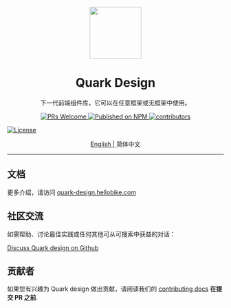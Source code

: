 <p align="center">
  <a href="https://quark-design.hellobike.com/">
    <img width="120" src="https://user-images.githubusercontent.com/14307551/197440754-08db4379-eb0f-4808-890d-690355e6e8d2.png">
  </a>
</p>

<h1 align="center">Quark Design</h1>

<div align="center">
  
  下一代前端组件库，它可以在任意框架或无框架中使用。
  
</div>

<p align="center">
  <a href="http://makeapullrequest.com">
    <img src="https://img.shields.io/badge/PRs-welcome-brightgreen.svg?style=flat-square" alt="PRs Welcome">
  </a>
  <a href="https://www.npmjs.com/package/quarkd">
    <img src="https://img.shields.io/npm/v/quarkd.svg" alt="Published on NPM">
  </a>
  <a href="https://github.com/hellof2e/quark-design">
    <img src="https://img.shields.io/github/contributors/hellof2e/quark-design" alt="contributors">
  </a>

  <a href="https://github.com/hellof2e/quark-design/blob/main/LICENSE"><img src="https://img.shields.io/npm/l/quark-design.svg" alt="License"></a>
</p>

<p align="center">
  <a href="https://github.com/hellof2e/quark-design/blob/main/README.md">
  English |
  </a>
  <span>简体中文</span>
</p>

------

## 文档

更多介绍，请访问 [quark-design.hellobike.com](https://quark-design.hellobike.com)

## 社区交流

如需帮助、讨论最佳实践或任何其他可从可搜索中获益的对话：

[Discuss Quark design on Github](https://github.com/hellof2e/quark-design/discussions)

## 贡献者

如果您有兴趣为 Quark design 做出贡献，请阅读我们的 [contributing docs](https://github.com/hellof2e/quark-design/blob/main/CONTRIBUTING.md) **在提交 PR 之前**.

